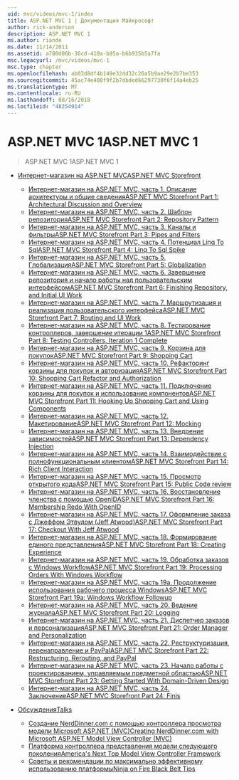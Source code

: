 ```yaml
---
uid: mvc/videos/mvc-1/index
title: ASP.NET MVC 1 | Документация Майкрософт
author: rick-anderson
description: ASP.NET MVC 1
ms.author: riande
ms.date: 11/14/2011
ms.assetid: a780d06b-36cd-410a-b95a-b6b935b5a7fa
msc.legacyurl: /mvc/videos/mvc-1
msc.type: chapter
ms.openlocfilehash: ab03d8df4b149e32dd32c26a5b9ae29e2b7be353
ms.sourcegitcommit: 45ac74e400f9f2b7dbded66297730f6f14a4eb25
ms.translationtype: MT
ms.contentlocale: ru-RU
ms.lasthandoff: 08/16/2018
ms.locfileid: "48254914"
---
```

<a name="aspnet-mvc-1"></a><span data-ttu-id="4affd-103">ASP.NET MVC 1</span><span class="sxs-lookup"><span data-stu-id="4affd-103">ASP.NET MVC 1</span></span>
====================
> <span data-ttu-id="4affd-104">ASP.NET MVC 1</span><span class="sxs-lookup"><span data-stu-id="4affd-104">ASP.NET MVC 1</span></span>


- [<span data-ttu-id="4affd-105">Интернет-магазин на ASP.NET MVC</span><span class="sxs-lookup"><span data-stu-id="4affd-105">ASP.NET MVC Storefront</span></span>](aspnet-mvc-storefront/index.md)

    - [<span data-ttu-id="4affd-106">Интернет-магазин на ASP.NET MVC, часть 1. Описание архитектуры и общие сведения</span><span class="sxs-lookup"><span data-stu-id="4affd-106">ASP.NET MVC Storefront Part 1: Architectural Discussion and Overview</span></span>](aspnet-mvc-storefront/aspnet-mvc-storefront-part-1-architectural-discussion-and-overview.md)
    - [<span data-ttu-id="4affd-107">Интернет-магазин на ASP.NET MVC, часть 2. Шаблон репозитория</span><span class="sxs-lookup"><span data-stu-id="4affd-107">ASP.NET MVC Storefront Part 2: Repository Pattern</span></span>](aspnet-mvc-storefront/aspnet-mvc-storefront-part-2-the-repository-pattern.md)
    - [<span data-ttu-id="4affd-108">Интернет-магазин на ASP.NET MVC, часть 3. Каналы и фильтры</span><span class="sxs-lookup"><span data-stu-id="4affd-108">ASP.NET MVC Storefront Part 3: Pipes and Filters</span></span>](aspnet-mvc-storefront/aspnet-mvc-storefront-part-3-pipes-and-filters.md)
    - [<span data-ttu-id="4affd-109">Интернет-магазин на ASP.NET MVC, часть 4. Потенциал Linq To Sql</span><span class="sxs-lookup"><span data-stu-id="4affd-109">ASP.NET MVC Storefront Part 4: Linq To Sql Spike</span></span>](aspnet-mvc-storefront/aspnet-mvc-storefront-part-4-linq-to-sql-spike.md)
    - [<span data-ttu-id="4affd-110">Интернет-магазин на ASP.NET MVC, часть 5. Глобализация</span><span class="sxs-lookup"><span data-stu-id="4affd-110">ASP.NET MVC Storefront Part 5: Globalization</span></span>](aspnet-mvc-storefront/aspnet-mvc-storefront-part-5-globalization.md)
    - [<span data-ttu-id="4affd-111">Интернет-магазин на ASP.NET MVC, часть 6. Завершение репозитория и начало работы над пользовательским интерфейсом</span><span class="sxs-lookup"><span data-stu-id="4affd-111">ASP.NET MVC Storefront Part 6: Finishing Repository, and Initial UI Work</span></span>](aspnet-mvc-storefront/aspnet-mvc-storefront-part-6-finishing-the-repository-and-initial-ui-work.md)
    - [<span data-ttu-id="4affd-112">Интернет-магазин на ASP.NET MVC, часть 7. Маршрутизация и реализация пользовательского интерфейса</span><span class="sxs-lookup"><span data-stu-id="4affd-112">ASP.NET MVC Storefront Part 7: Routing and UI Work</span></span>](aspnet-mvc-storefront/aspnet-mvc-storefront-part-7-routing-and-ui-work.md)
    - [<span data-ttu-id="4affd-113">Интернет-магазин на ASP.NET MVC, часть 8. Тестирование контроллеров, завершение итерации 1</span><span class="sxs-lookup"><span data-stu-id="4affd-113">ASP.NET MVC Storefront Part 8: Testing Controllers, Iteration 1 Complete</span></span>](aspnet-mvc-storefront/aspnet-mvc-storefront-part-8-testing-controllers-iteration-1-complete.md)
    - [<span data-ttu-id="4affd-114">Интернет-магазин на ASP.NET MVC, часть 9. Корзина для покупок</span><span class="sxs-lookup"><span data-stu-id="4affd-114">ASP.NET MVC Storefront Part 9: Shopping Cart</span></span>](aspnet-mvc-storefront/aspnet-mvc-storefront-part-9-the-shopping-cart.md)
    - [<span data-ttu-id="4affd-115">Интернет-магазин на ASP.NET MVC, часть 10. Рефакторинг корзины для покупок и авторизация</span><span class="sxs-lookup"><span data-stu-id="4affd-115">ASP.NET MVC Storefront Part 10: Shopping Cart Refactor and Authorization</span></span>](aspnet-mvc-storefront/aspnet-mvc-storefront-part-10-shopping-cart-refactor-and-authorization.md)
    - [<span data-ttu-id="4affd-116">Интернет-магазин на ASP.NET MVC, часть 11. Подключение корзины для покупок и использование компонентов</span><span class="sxs-lookup"><span data-stu-id="4affd-116">ASP.NET MVC Storefront Part 11: Hooking Up Shopping Cart and Using Components</span></span>](aspnet-mvc-storefront/aspnet-mvc-storefront-part-11-hooking-up-the-shopping-cart-and-using-components.md)
    - [<span data-ttu-id="4affd-117">Интернет-магазин на ASP.NET MVC, часть 12. Макетирование</span><span class="sxs-lookup"><span data-stu-id="4affd-117">ASP.NET MVC Storefront Part 12: Mocking</span></span>](aspnet-mvc-storefront/aspnet-mvc-storefront-part-12-mocking.md)
    - [<span data-ttu-id="4affd-118">Интернет-магазин на ASP.NET MVC, часть 13. Внедрение зависимостей</span><span class="sxs-lookup"><span data-stu-id="4affd-118">ASP.NET MVC Storefront Part 13: Dependency Injection</span></span>](aspnet-mvc-storefront/aspnet-mvc-storefront-part-13-dependency-injection.md)
    - [<span data-ttu-id="4affd-119">Интернет-магазин на ASP.NET MVC, часть 14. Взаимодействие с полнофункциональным клиентом</span><span class="sxs-lookup"><span data-stu-id="4affd-119">ASP.NET MVC Storefront Part 14: Rich Client Interaction</span></span>](aspnet-mvc-storefront/aspnet-mvc-storefront-part-14-rich-client-interaction.md)
    - [<span data-ttu-id="4affd-120">Интернет-магазин на ASP.NET MVC, часть 15. Просмотр открытого кода</span><span class="sxs-lookup"><span data-stu-id="4affd-120">ASP.NET MVC Storefront Part 15: Public Code review</span></span>](aspnet-mvc-storefront/aspnet-mvc-storefront-part-15-public-code-review.md)
    - [<span data-ttu-id="4affd-121">Интернет-магазин на ASP.NET MVC, часть 16. Восстановление членства с помощью OpenID</span><span class="sxs-lookup"><span data-stu-id="4affd-121">ASP.NET MVC Storefront Part 16: Membership Redo With OpenID</span></span>](aspnet-mvc-storefront/aspnet-mvc-storefront-part-16-membership-redo-with-openid.md)
    - [<span data-ttu-id="4affd-122">Интернет-магазин на ASP.NET MVC, часть 17. Оформление заказа с Джеффом Этвудом (Jeff Atwood)</span><span class="sxs-lookup"><span data-stu-id="4affd-122">ASP.NET MVC Storefront Part 17: Checkout With Jeff Atwood</span></span>](aspnet-mvc-storefront/aspnet-mvc-storefront-part-17-checkout-with-jeff-atwood.md)
    - [<span data-ttu-id="4affd-123">Интернет-магазин на ASP.NET MVC, часть 18. Формирование единого представления</span><span class="sxs-lookup"><span data-stu-id="4affd-123">ASP.NET MVC Storefront Part 18: Creating Experience</span></span>](aspnet-mvc-storefront/aspnet-mvc-storefront-part-18-creating-an-experience.md)
    - [<span data-ttu-id="4affd-124">Интернет-магазин на ASP.NET MVC, часть 19. Обработка заказов с Windows Workflow</span><span class="sxs-lookup"><span data-stu-id="4affd-124">ASP.NET MVC Storefront Part 19: Processing Orders With Windows Workflow</span></span>](aspnet-mvc-storefront/aspnet-mvc-storefront-part-19-processing-orders-with-windows-workflow.md)
    - [<span data-ttu-id="4affd-125">Интернет-магазин на ASP.NET MVC, часть 19a. Продолжение использования рабочего процесса Windows</span><span class="sxs-lookup"><span data-stu-id="4affd-125">ASP.NET MVC Storefront Part 19a: Windows Workflow Followup</span></span>](aspnet-mvc-storefront/aspnet-mvc-storefront-part-19a-windows-workflow-followup.md)
    - [<span data-ttu-id="4affd-126">Интернет-магазин на ASP.NET MVC, часть 20. Ведение журнала</span><span class="sxs-lookup"><span data-stu-id="4affd-126">ASP.NET MVC Storefront Part 20: Logging</span></span>](aspnet-mvc-storefront/aspnet-mvc-storefront-part-20-logging.md)
    - [<span data-ttu-id="4affd-127">Интернет-магазин на ASP.NET MVC, часть 21. Диспетчер заказов и персонализация</span><span class="sxs-lookup"><span data-stu-id="4affd-127">ASP.NET MVC Storefront Part 21: Order Manager and Personalization</span></span>](aspnet-mvc-storefront/aspnet-mvc-storefront-part-21-order-manager-and-personalization.md)
    - [<span data-ttu-id="4affd-128">Интернет-магазин на ASP.NET MVC, часть 22. Реструктуризация, перенаправление и PayPal</span><span class="sxs-lookup"><span data-stu-id="4affd-128">ASP.NET MVC Storefront Part 22: Restructuring, Rerouting, and PayPal</span></span>](aspnet-mvc-storefront/aspnet-mvc-storefront-part-22-restructuring-rerouting-and-paypal.md)
    - [<span data-ttu-id="4affd-129">Интернет-магазин на ASP.NET MVC, часть 23. Начало работы с проектированием, управляемым предметной областью</span><span class="sxs-lookup"><span data-stu-id="4affd-129">ASP.NET MVC Storefront Part 23: Getting Started With Domain-Driven Design</span></span>](aspnet-mvc-storefront/aspnet-mvc-storefront-part-23-getting-started-with-domain-driven-design.md)
    - [<span data-ttu-id="4affd-130">Интернет-магазин на ASP.NET MVC, часть 24. Заключение</span><span class="sxs-lookup"><span data-stu-id="4affd-130">ASP.NET MVC Storefront Part 24: Finis</span></span>](aspnet-mvc-storefront/aspnet-mvc-storefront-part-24-finis.md)
- [<span data-ttu-id="4affd-131">Обсуждения</span><span class="sxs-lookup"><span data-stu-id="4affd-131">Talks</span></span>](conference-presentations/index.md)

    - [<span data-ttu-id="4affd-132">Создание NerdDinner.com с помощью контроллера просмотра модели Microsoft ASP.NET (MVC)</span><span class="sxs-lookup"><span data-stu-id="4affd-132">Creating NerdDinner.com with Microsoft ASP.NET Model View Controller (MVC)</span></span>](conference-presentations/creating-nerddinnercom-with-microsoft-aspnet-model-view-controller-mvc.md)
    - [<span data-ttu-id="4affd-133">Платформа контроллера представления модели следующего поколения</span><span class="sxs-lookup"><span data-stu-id="4affd-133">America's Next Top Model View Controller Framework</span></span>](conference-presentations/americas-next-top-model-view-controller-framework.md)
    - [<span data-ttu-id="4affd-134">Советы и рекомендации по максимально эффективному использованию платформы</span><span class="sxs-lookup"><span data-stu-id="4affd-134">Ninja on Fire Black Belt Tips</span></span>](conference-presentations/ninja-on-fire-black-belt-tips.md)

